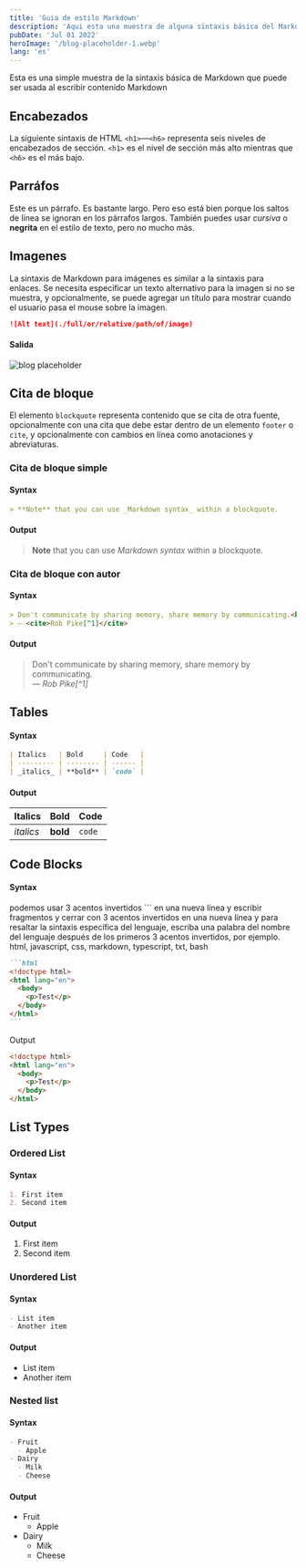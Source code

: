```yaml
---
title: 'Guia de estilo Markdown'
description: 'Aqui esta una muestra de alguna sintaxis básica del Markdown que puede ser usada al escribir contenido Markdown en Astro.'
pubDate: 'Jul 01 2022'
heroImage: '/blog-placeholder-1.webp'
lang: 'es'
---
```


Esta es una simple muestra de la sintaxis básica de Markdown que puede ser usada al escribir contenido Markdown 

## Encabezados

La siguiente sintaxis de HTML `<h1>`—`<h6>` representa seis niveles de encabezados de sección. `<h1>` es el nivel de sección más alto mientras que `<h6>` es el más bajo.

## Parráfos

Este es un párrafo. Es bastante largo. Pero eso está bien porque los saltos de línea se ignoran en los párrafos largos. También puedes usar *cursiva* o **negrita** en el estilo de texto, pero no mucho más.

## Imagenes

La sintaxis de Markdown para imágenes es similar a la sintaxis para enlaces. Se necesita especificar un texto alternativo para la imagen si no se muestra, y opcionalmente, se puede agregar un título para mostrar cuando el usuario pasa el mouse sobre la imagen.

```markdown
![Alt text](./full/or/relative/path/of/image)
```

#### Salida

![blog placeholder](/blog-placeholder-about.webp)

## Cita de bloque

El elemento `blockquote` representa contenido que se cita de otra fuente, opcionalmente con una cita que debe estar dentro de un elemento `footer` o `cite`, y opcionalmente con cambios en línea como anotaciones y abreviaturas.

### Cita de bloque simple

#### Syntax

```markdown
> **Note** that you can use _Markdown syntax_ within a blockquote.
```

#### Output

> **Note** that you can use _Markdown syntax_ within a blockquote.

### Cita de bloque con autor

#### Syntax

```markdown
> Don't communicate by sharing memory, share memory by communicating.<br>
> — <cite>Rob Pike[^1]</cite>
```

#### Output

> Don't communicate by sharing memory, share memory by communicating.<br>
> — <cite>Rob Pike[^1]</cite>

## Tables

#### Syntax

```markdown
| Italics   | Bold     | Code   |
| --------- | -------- | ------ |
| _italics_ | **bold** | `code` |
```

#### Output

| Italics   | Bold     | Code   |
| --------- | -------- | ------ |
| _italics_ | **bold** | `code` |

## Code Blocks

#### Syntax

podemos usar 3 acentos invertidos ``` en una nueva línea y escribir fragmentos y cerrar con 3 acentos invertidos en una nueva línea y para resaltar la sintaxis específica del lenguaje, escriba una palabra del nombre del lenguaje después de los primeros 3 acentos invertidos, por ejemplo. html, javascript, css, markdown, typescript, txt, bash

````markdown
```html
<!doctype html>
<html lang="en">
  <body>
    <p>Test</p>
  </body>
</html>
```
````

Output

```html
<!doctype html>
<html lang="en">
  <body>
    <p>Test</p>
  </body>
</html>
```

## List Types

### Ordered List

#### Syntax

```markdown
1. First item
2. Second item
```

#### Output

1. First item
2. Second item

### Unordered List

#### Syntax

```markdown
- List item
- Another item
```

#### Output

- List item
- Another item

### Nested list

#### Syntax

```markdown
- Fruit
  - Apple
- Dairy
  - Milk
  - Cheese
```

#### Output

- Fruit
  - Apple
- Dairy
  - Milk
  - Cheese
